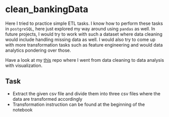 # clean_bankingData
Here I tried to practice simple ETL tasks. I know how to perform these tasks in `postgreSQL`, here just explored my way around using `pandas` as well. In future projects, I would try to work with such a dataset where data cleaning would include handling missing data as well. I would also try to come up with more transformation tasks such as feature engineering and would data analytics pondering over those.

Have a look at my <a href='https://github.com/Ahnaf19/rokomari_price_analysis'>this</a> repo where I went from data cleaning to data analysis with visualization.

## Task
- Extract the given csv file and divide them into three csv files where the data are transformed accordingly
- Transformation instruction  can be found at the beginning of the notebook
